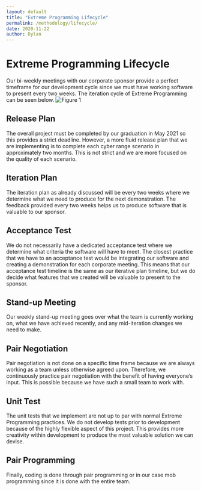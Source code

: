 ```yaml
---
layout: default
title: "Extreme Programming Lifecycle"
permalink: /methodology/lifecycle/
date: 2020-11-22
author: Dylan
---
```

# Extreme Programming Lifecycle
Our bi-weekly meetings with our corporate sponsor provide a perfect timeframe for our development cycle since we must have working software to present every two weeks. The iteration cycle of Extreme Programming can be seen below.
![Figure 1](https://github.com/christophergeiger3/UConn-x-National-Guard-Documentation/blob/4c1029ca1f597ef21f6c7c2daefad12032981585/methodology/lifecycle.png)

## Release Plan
The overall project must be completed by our graduation in May 2021 so this provides a strict deadline. However, a more fluid release plan that we are implementing is to complete each cyber range scenario in approximately two months. This is not strict and we are more focused on the quality of each scenario. 

## Iteration Plan
The iteration plan as already discussed will be every two weeks where we determine what we need to produce for the next demonstration. The feedback provided every two weeks helps us to produce software that is valuable to our sponsor.

## Acceptance Test
We do not necessarily have a dedicated acceptance test where we determine what criteria the software will have to meet. The closest practice that we have to an acceptance test would be integrating our software and creating a demonstration for each corporate meeting. This means that our acceptance test timeline is the same as our iterative plan timeline, but we do decide what features that we created will be valuable to present to the sponsor.

## Stand-up Meeting
Our weekly stand-up meeting goes over what the team is currently working on, what we have achieved recently, and any mid-iteration changes we need to make.

## Pair Negotiation
Pair negotiation is not done on a specific time frame because we are always working as a team unless otherwise agreed upon. Therefore, we continuously practice pair negotiation with the benefit of having everyone’s input. This is possible because we have such a small team to work with.

## Unit Test
The unit tests that we implement are not up to par with normal Extreme Programming practices. We do not develop tests prior to development because of the highly flexible aspect of this project. This provides more creativity within development to produce the most valuable solution we can devise.

## Pair Programming
Finally, coding is done through pair programming or in our case mob programming since it is done with the entire team. 
